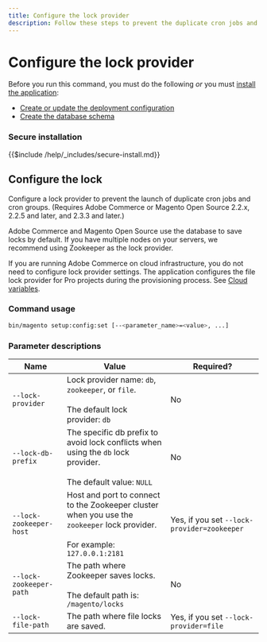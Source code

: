 ```yaml
---
title: Configure the lock provider
description: Follow these steps to prevent the duplicate cron jobs and cron groups from running on your Adobe Commerce or Magento Open Source deployment.
---
```


# Configure the lock provider

Before you run this command, you must do the following *or* you must [install the application](../advanced.md):

*  [Create or update the deployment configuration](deployment.md)
*  [Create the database schema](database.md)

### Secure installation

{{$include /help/_includes/secure-install.md}}

## Configure the lock

Configure a lock provider to prevent the launch of duplicate cron jobs and cron groups. (Requires Adobe Commerce or Magento Open Source 2.2.x, 2.2.5 and later, and 2.3.3 and later.)

Adobe Commerce and Magento Open Source use the database to save locks by default. If you have multiple nodes on your servers, we recommend using Zookeeper as the lock provider.

If you are running Adobe Commerce on cloud infrastructure, you do not need to configure lock provider settings. The application configures the file lock provider for Pro projects during the provisioning process. See [Cloud variables](https://devdocs.magento.com/cloud/env/variables-cloud.html).

### Command usage

```bash
bin/magento setup:config:set [--<parameter_name>=<value>, ...]
```

### Parameter descriptions

|Name|Value|Required?|
|--- |--- |--- |
|`--lock-provider`|Lock provider name: `db`, `zookeeper`, or `file`.<br><br>The default lock provider: `db`|No|
|`--lock-db-prefix`|The specific db prefix to avoid lock conflicts when using the `db` lock provider.<br><br>The default value: `NULL`|No|
|`--lock-zookeeper-host`|Host and port to connect to the Zookeeper cluster when you use the `zookeeper` lock provider.<br><br>For example: `127.0.0.1:2181`|Yes, if you set `--lock-provider=zookeeper`|
|`--lock-zookeeper-path`|The path where Zookeeper saves locks.<br><br>The default path is: `/magento/locks`|No|
|`--lock-file-path`|The path where file locks are saved.|Yes, if you set `--lock-provider=file`|

